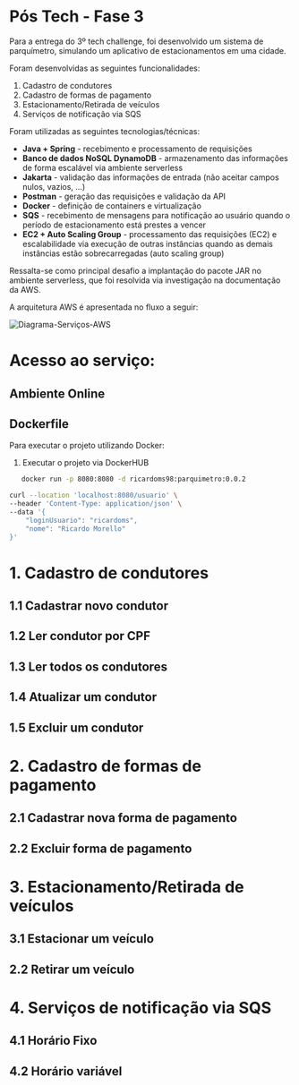 # Pós Tech - Fase 3

Para a entrega do 3º tech challenge, foi desenvolvido um sistema de parquímetro, simulando um aplicativo de estacionamentos em uma cidade.

Foram desenvolvidas as seguintes funcionalidades:

1. Cadastro de condutores
2. Cadastro de formas de pagamento
3. Estacionamento/Retirada de veículos
4. Serviços de notificação via SQS

Foram utilizadas as seguintes tecnologias/técnicas:
 * **Java + Spring** - recebimento e processamento de requisições
 * **Banco de dados NoSQL DynamoDB** - armazenamento das informações de forma escalável via ambiente serverless
 * **Jakarta** - validação das informações de entrada (não aceitar campos nulos, vazios, ...)
 * **Postman** - geração das requisições e validação da API
 * **Docker** - definição de containers e virtualização
 * **SQS** - recebimento de mensagens para notificação ao usuário quando o período de estacionamento está prestes a vencer
 * **EC2 + Auto Scaling Group** - processamento das requisições (EC2) e escalabilidade via execução de outras instâncias quando as demais instâncias estão sobrecarregadas (auto scaling group)

Ressalta-se como principal desafio a implantação do pacote JAR no ambiente serverless, que foi resolvida via investigação na documentação da AWS.

A arquitetura AWS é apresentada no fluxo a seguir:

![Diagrama-Serviços-AWS](https://github.com/RMorelloS/Parquimetro/assets/32580031/cb1d2be2-6a4e-4b22-a78c-b11b37d2fb60)


# Acesso ao serviço:

## Ambiente Online

## Dockerfile

Para executar o projeto utilizando Docker:

   1. Executar o projeto via DockerHUB

   ```bash
      docker run -p 8080:8080 -d ricardoms98:parquimetro:0.0.2
   ```


```bash
curl --location 'localhost:8080/usuario' \
--header 'Content-Type: application/json' \
--data '{
    "loginUsuario": "ricardoms",
    "nome": "Ricardo Morello"
}'
```

# 1. Cadastro de condutores

## 1.1 Cadastrar novo condutor

## 1.2 Ler condutor por CPF

## 1.3 Ler todos os condutores

## 1.4 Atualizar um condutor

## 1.5 Excluir um condutor


# 2. Cadastro de formas de pagamento

## 2.1 Cadastrar nova forma de pagamento

## 2.2 Excluir forma de pagamento


# 3. Estacionamento/Retirada de veículos

## 3.1 Estacionar um veículo

## 2.2 Retirar um veículo


# 4. Serviços de notificação via SQS

## 4.1 Horário Fixo

## 4.2 Horário variável

